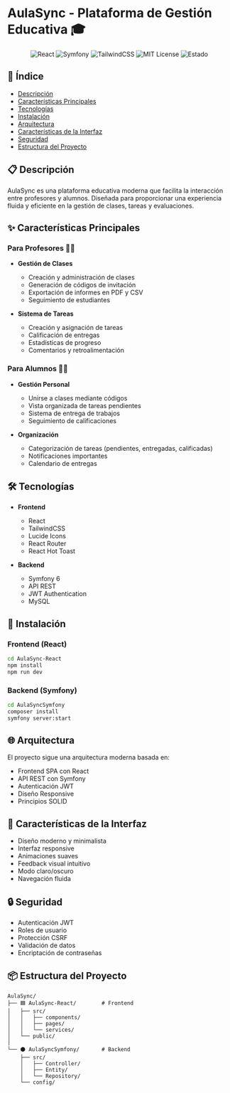 # AulaSync - Plataforma de Gestión Educativa 🎓

<div align="center">
  <!-- Si tienes un logo real, reemplaza la ruta de abajo -->
  <!-- <img src="path/to/logo.png" alt="AulaSync Logo" width="200"/> -->

  ![React](https://img.shields.io/badge/React-18.x-blue)
  ![Symfony](https://img.shields.io/badge/Symfony-6.x-black)
  ![TailwindCSS](https://img.shields.io/badge/TailwindCSS-3.x-06B6D4)
  ![MIT License](https://img.shields.io/badge/license-MIT-green)
  ![Estado](https://img.shields.io/badge/estado-en%20desarrollo-yellow)
</div>

## 📑 Índice

- [Descripción](#-descripción)
- [Características Principales](#-características-principales)
- [Tecnologías](#-tecnologías)
- [Instalación](#-instalación)
- [Arquitectura](#-arquitectura)
- [Características de la Interfaz](#-características-de-la-interfaz)
- [Seguridad](#-seguridad)
- [Estructura del Proyecto](#-estructura-del-proyecto)

## 📋 Descripción

AulaSync es una plataforma educativa moderna que facilita la interacción entre profesores y alumnos. Diseñada para proporcionar una experiencia fluida y eficiente en la gestión de clases, tareas y evaluaciones.

## ✨ Características Principales

### Para Profesores 👨‍🏫

- **Gestión de Clases**
  - Creación y administración de clases
  - Generación de códigos de invitación
  - Exportación de informes en PDF y CSV
  - Seguimiento de estudiantes

- **Sistema de Tareas**
  - Creación y asignación de tareas
  - Calificación de entregas
  - Estadísticas de progreso
  - Comentarios y retroalimentación

### Para Alumnos 👨‍🎓

- **Gestión Personal**
  - Unirse a clases mediante códigos
  - Vista organizada de tareas pendientes
  - Sistema de entrega de trabajos
  - Seguimiento de calificaciones

- **Organización**
  - Categorización de tareas (pendientes, entregadas, calificadas)
  - Notificaciones importantes
  - Calendario de entregas

## 🛠️ Tecnologías

- **Frontend**
  - React
  - TailwindCSS
  - Lucide Icons
  - React Router
  - React Hot Toast

- **Backend**
  - Symfony 6
  - API REST
  - JWT Authentication
  - MySQL

## 🚀 Instalación

### Frontend (React)

```bash
cd AulaSync-React
npm install
npm run dev
```

### Backend (Symfony)

```bash
cd AulaSyncSymfony
composer install
symfony server:start
```

## 🌐 Arquitectura

El proyecto sigue una arquitectura moderna basada en:

- Frontend SPA con React
- API REST con Symfony
- Autenticación JWT
- Diseño Responsive
- Principios SOLID

## 📱 Características de la Interfaz

- Diseño moderno y minimalista
- Interfaz responsive
- Animaciones suaves
- Feedback visual intuitivo
- Modo claro/oscuro
- Navegación fluida

## 🔒 Seguridad

- Autenticación JWT
- Roles de usuario
- Protección CSRF
- Validación de datos
- Encriptación de contraseñas

## 📦 Estructura del Proyecto

```
AulaSync/
├── 🟦 AulaSync-React/        # Frontend
│   ├── src/
│   │   ├── components/
│   │   ├── pages/
│   │   └── services/
│   └── public/
│
└── ⚫ AulaSyncSymfony/       # Backend
    ├── src/
    │   ├── Controller/
    │   ├── Entity/
    │   └── Repository/
    └── config/
```
